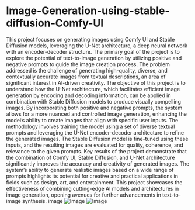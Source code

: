# Image-Generation-using-stable-diffusion-Comfy-UI
This project focuses on generating images using Comfy UI and Stable Diffusion models, leveraging the U-Net architecture, a deep neural network with an encoder-decoder structure. The primary goal of the project is to explore the potential of text-to-image generation by utilizing positive and negative prompts to guide the image creation process. The problem addressed is the challenge of generating high-quality, diverse, and contextually accurate images from textual descriptions, an area of significant interest in AI-driven creativity.
The objective of this project is to understand how the U-Net architecture, which facilitates efficient image generation by encoding and decoding information, can be applied in combination with Stable Diffusion models to produce visually compelling images. By incorporating both positive and negative prompts, the system allows for a more nuanced and controlled image generation, enhancing the model’s ability to create images that align with specific user inputs.
The methodology involves training the model using a set of diverse textual prompts and leveraging the U-Net encoder-decoder architecture to refine the generated images. The Stable Diffusion model is fine-tuned using these inputs, and the resulting images are evaluated for quality, coherence, and relevance to the given prompts.
Key results of the project demonstrate that the combination of Comfy UI, Stable Diffusion, and U-Net architecture significantly improves the accuracy and creativity of generated images. The system’s ability to generate realistic images based on a wide range of prompts highlights its potential for creative and practical applications in fields such as design, art, and entertainment.
This project showcases the effectiveness of combining cutting-edge AI models and architectures in image generation, opening avenues for further advancements in text-to-image synthesis.
image 
![Image](https://github.com/user-attachments/assets/84d75159-d38d-4a0b-bea5-d28309de6f80)
![Image](https://github.com/user-attachments/assets/bb737055-0686-4846-9058-45cbaea392ca)
